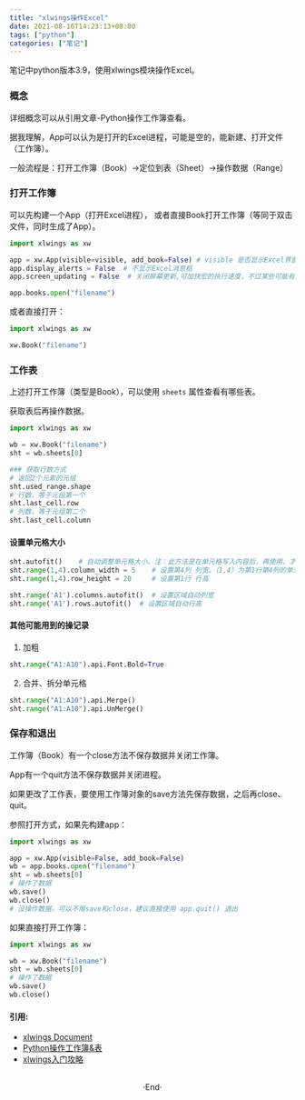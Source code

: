 ```yaml
---
title: "xlwings操作Excel"
date: 2021-08-16T14:23:13+08:00
tags: ["python"]
categories: ["笔记"]
---
```


笔记中python版本3.9，使用xlwings模块操作Excel。

### 概念

详细概念可以从引用文章-Python操作工作簿查看。

据我理解，App可以认为是打开的Excel进程，可能是空的，能新建、打开文件（工作簿）。

一般流程是：打开工作簿（Book）->定位到表（Sheet）->操作数据（Range）

### 打开工作簿

可以先构建一个App（打开Excel进程），
或者直接Book打开工作簿（等同于双击文件，同时生成了App）。

```python
import xlwings as xw

app = xw.App(visible=visible, add_book=False) # visible 是否显示Excel界面
app.display_alerts = False  # 不显示Excel消息框
app.screen_updating = False  # 关闭屏幕更新,可加快宏的执行速度，不过某些可能有问题需要用True

app.books.open("filename")
```

或者直接打开：
```python
import xlwings as xw

xw.Book("filename")
```

### 工作表

上述打开工作簿（类型是Book），可以使用 `sheets` 属性查看有哪些表。

获取表后再操作数据。

```python
import xlwings as xw

wb = xw.Book("filename")
sht = wb.sheets[0]

### 获取行数方式
# 返回2个元素的元组
sht.used_range.shape
# 行数，等于元组第一个
sht.last_cell.row
# 列数，等于元组第二个
sht.last_cell.column
```

#### 设置单元格大小

```python
sht.autofit()    # 自动调整单元格大小。注：此方法是在单元格写入内容后，再使用，才有效。
sht.range(1,4).column_width = 5    # 设置第4列 列宽。（1,4）为第1行第4列的单元格
sht.range(1,4).row_height = 20     # 设置第1行 行高

sht.range('A1').columns.autofit()  # 设置区域自动列宽
sht.range('A1').rows.autofit()  # 设置区域自动行高
```

#### 其他可能用到的操记录

1. 加粗
```python
sht.range("A1:A10").api.Font.Bold=True
```

2. 合并、拆分单元格
```python
sht.range("A1:A10").api.Merge()
sht.range("A1:A10").api.UnMerge()
```

### 保存和退出

工作簿（Book）有一个close方法不保存数据并关闭工作簿。

App有一个quit方法不保存数据并关闭进程。

如果更改了工作表，要使用工作簿对象的save方法先保存数据，之后再close、quit。

参照打开方式，如果先构建app：

```python
import xlwings as xw

app = xw.App(visible=False, add_book=False)
wb = app.books.open("filename")
sht = wb.sheets[0]
# 操作了数据
wb.save()
wb.close()
# 没操作数据，可以不用save和close，建议直接使用 app.quit() 退出
```

如果直接打开工作簿：
```python
import xlwings as xw

wb = xw.Book("filename")
sht = wb.sheets[0]
# 操作了数据
wb.save()
wb.close()
```

#### 引用:

- [xlwings Document](https://docs.xlwings.org/zh_CN/latest/)
- [Python操作工作簿&表](https://zhuanlan.zhihu.com/p/120415076)
- [xlwings入门攻略](https://juejin.cn/post/6941349529211895821)

<br>

<center>  ·End·  </center>
